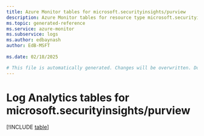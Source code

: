 ```yaml
---
title: Azure Monitor tables for microsoft.securityinsights/purview
description: Azure Monitor tables for resource type microsoft.securityinsights/purview
ms.topic: generated-reference
ms.service: azure-monitor
ms.subservice: logs
ms.author: edbaynash
author: EdB-MSFT
   
ms.date: 02/18/2025

# This file is automatically generated. Changes will be overwritten. Do not change this file directly.
---
```


# Log Analytics tables for microsoft.securityinsights/purview  

[!INCLUDE [table](~/reusable-content/ce-skilling/azure/includes/azure-monitor/reference/tables/microsoft-securityinsights_purview-include.md)]

